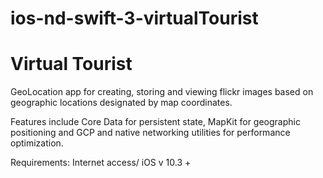 # ios-nd-swift-3-virtualTourist
# Virtual Tourist

GeoLocation app for creating, storing and viewing flickr images based on geographic locations designated by map coordinates.

Features include Core Data for persistent state, MapKit for geographic positioning and GCP and native networking utilities for performance optimization.

Requirements: 
Internet access/ iOS v 10.3 +
